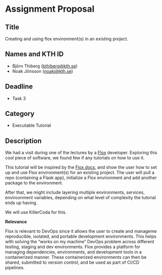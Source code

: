# Assignment Proposal

## Title

Creating and using flox environment(s) in an existing project.

## Names and KTH ID

- Björn Thiberg (bthiberg@kth.se)
- Noak Jönsson (noakj@kth.se)

## Deadline

- Task 3

## Category

- Executable Tutorial

## Description

We had a visit during one of the lectures by a [Flox](https://flox.dev/docs/) developer. Exploring this cool piece of software, we found few if any tutorials on how to use it.

This tutorial will be inspired by the [Flox docs](https://flox.dev/docs/), and show the user how to set up and use Flox environment(s) for an existing project. The user will pull a repo (containing a Flask app), initialize a Flox environment and add another package to the environment. 

After that, we might include layering multiple environments, services, enviroonment variables, depending on what level of complexity the tutorial ends up having.

We will use KillerCoda for this.

**Relevance**

Flox is relevant to DevOps since it allows the user to create and manageme reproducible, isolated, and portable development environments. This helps with solving the “works on my machine” DevOps problem across different testing, staging and dev environments. Flox provides a platform for managing dependencies, environments, and development tools in a containerized manner. These containerized environments can then be shared, submitted to version control, and be used as part of CI/CD pipelines.
